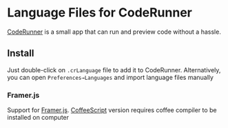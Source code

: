 # Language Files for CodeRunner
[CodeRunner](https://coderunnerapp.com/) is a small app that can run and preview code without a hassle.

## Install
Just double-click on `.crLanguage` file to add it to CodeRunner. Alternatively, you can open `Preferences→Languages` and import language files manually

### Framer.js
Support for [Framer.js](http://framerjs.com/). 
[CoffeeScript](http://coffeescript.org/) version requires coffee compiler to be installed on computer